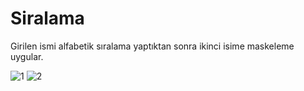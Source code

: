 # Siralama

Girilen ismi alfabetik sıralama yaptıktan sonra ikinci isime maskeleme uygular.

![1](https://cloud.githubusercontent.com/assets/13537835/23478124/f6463876-fec8-11e6-9a8b-f4720089184d.png)
![2](https://cloud.githubusercontent.com/assets/13537835/23478125/f6666bbe-fec8-11e6-9208-0e2108234c5d.png)
